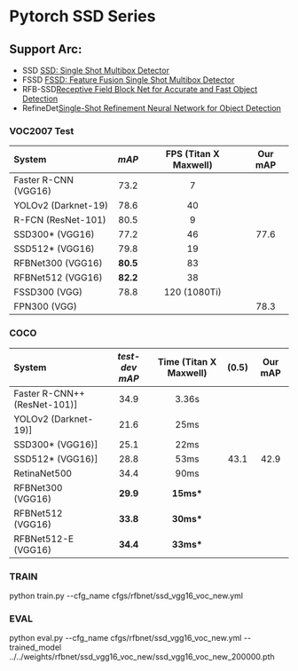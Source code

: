# Pytorch SSD Series
## Support Arc:
* SSD [SSD: Single Shot Multibox  Detector](https://arxiv.org/abs/1512.02325)
* FSSD [FSSD: Feature Fusion Single Shot Multibox Detector](https://arxiv.org/abs/1712.00960)
* RFB-SSD[Receptive Field Block Net for Accurate and Fast Object Detection](https://arxiv.org/abs/1711.07767)
* RefineDet[Single-Shot Refinement Neural Network for Object Detection](https://arxiv.org/pdf/1711.06897.pdf)

### VOC2007 Test
| System                 |  *mAP*   | **FPS** (Titan X Maxwell) | **Our mAP** |
| :--------------------- | :------: | :-----------------------: | :---------: |
| Faster R-CNN (VGG16)   |   73.2   |             7             |             |    
| YOLOv2 (Darknet-19)    |   78.6   |            40             |             |
| R-FCN (ResNet-101)     |   80.5   |             9             |             |
| SSD300* (VGG16)        |   77.2   |            46             |    77.6     |  77.5(locw1.5) 77.8（locw2）
| SSD512* (VGG16)        |   79.8   |            19             |             |
| RFBNet300 (VGG16)      | **80.5** |            83             |             |
| RFBNet512 (VGG16)      | **82.2** |            38             |             |
| FSSD300 (VGG)          |   78.8   |       120 (1080Ti)        |             |
| FPN300 (VGG)           |          |                           |    78.3     |

### COCO 
| System                       | *test-dev mAP* | **Time** (Titan X Maxwell) | **(0.5)**  |**Our mAP** |
| :--------------------------- | :------------: | :------------------------: |:---------: |:---------: |
| Faster R-CNN++ (ResNet-101)] |      34.9      |           3.36s            |            |            |
| YOLOv2 (Darknet-19)]         |      21.6      |            25ms            |            |            |
| SSD300* (VGG16)]             |      25.1      |            22ms            |            |            |
| SSD512* (VGG16)]             |      28.8      |            53ms            |     43.1   |   42.9     |
| RetinaNet500                 |      34.4      |            90ms            |            |            |
| RFBNet300 (VGG16)            |    **29.9**    |         **15ms\***         |            |            |
| RFBNet512 (VGG16)            |    **33.8**    |         **30ms\***         |            |            |
| RFBNet512-E (VGG16)          |    **34.4**    |         **33ms\***         |            |            |


### TRAIN
python train.py --cfg_name cfgs/rfbnet/ssd_vgg16_voc_new.yml

### EVAL
python eval.py --cfg_name cfgs/rfbnet/ssd_vgg16_voc_new.yml --trained_model ../../weights/rfbnet/ssd_vgg16_voc_new/ssd_vgg16_voc_new_200000.pth
